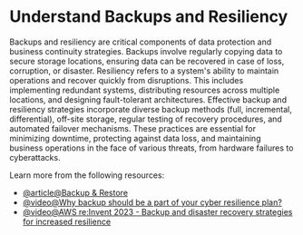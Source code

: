 # Understand Backups and Resiliency

Backups and resiliency are critical components of data protection and business continuity strategies. Backups involve regularly copying data to secure storage locations, ensuring data can be recovered in case of loss, corruption, or disaster. Resiliency refers to a system's ability to maintain operations and recover quickly from disruptions. This includes implementing redundant systems, distributing resources across multiple locations, and designing fault-tolerant architectures. Effective backup and resiliency strategies incorporate diverse backup methods (full, incremental, differential), off-site storage, regular testing of recovery procedures, and automated failover mechanisms. These practices are essential for minimizing downtime, protecting against data loss, and maintaining business operations in the face of various threats, from hardware failures to cyberattacks.

Learn more from the following resources:

- [@article@Backup & Restore](https://aws.amazon.com/solutions/resilience/backup-restore/)
- [@video@Why backup should be a part of your cyber resilience plan?](https://www.youtube.com/watch?v=S8BIkoHlU_0)
- [@video@AWS re:Invent 2023 - Backup and disaster recovery strategies for increased resilience](https://www.youtube.com/watch?v=E073XISxrSU)
